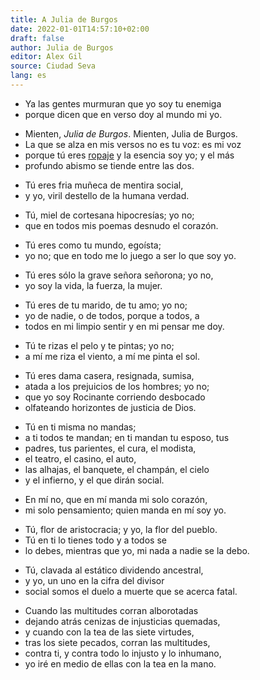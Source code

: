 ```yaml
---
title: A Julia de Burgos
date: 2022-01-01T14:57:10+02:00
draft: false
author: Julia de Burgos
editor: Alex Gil
source: Ciudad Seva
lang: es
---
```


- Ya las gentes murmuran que yo soy tu enemiga
- porque dicen que en verso doy al mundo mi yo.
<!-- -->
- Mienten, *Julia de Burgos*. Mienten, Julia de Burgos.
- La que se alza en mis versos no es tu voz: es mi voz
- porque tú eres [ropaje](http://www.spanishdict.com/translate/ropaje) y la esencia soy yo; y el más
- profundo abismo se tiende entre las dos.
<!-- -->
- Tú eres fria muñeca de mentira social,
- y yo, viril destello de la humana verdad.
<!-- -->
- Tú, miel de cortesana hipocresías; yo no;
- que en todos mis poemas desnudo el corazón.
<!-- -->
- Tú eres como tu mundo, egoísta;
- yo no; que en todo me lo juego a ser lo que soy yo.
<!-- -->
- Tú eres sólo la grave señora señorona; yo no,
- yo soy la vida, la fuerza, la mujer.
<!-- -->
- Tú eres de tu marido, de tu amo; yo no;
- yo de nadie, o de todos, porque a todos, a
- todos en mi limpio sentir y en mi pensar me doy.
<!-- -->
- Tú te rizas el pelo y te pintas; yo no;
- a mí me riza el viento, a mí me pinta el sol.
<!-- -->
- Tú eres dama casera, resignada, sumisa,
- atada a los prejuicios de los hombres; yo no;
- que yo soy Rocinante corriendo desbocado
- olfateando horizontes de justicia de Dios.
<!-- -->
- Tú en ti misma no mandas;
- a ti todos te mandan; en ti mandan tu esposo, tus
- padres, tus parientes, el cura, el modista,
- el teatro, el casino, el auto,
- las alhajas, el banquete, el champán, el cielo
- y el infierno, y el que dirán social.
<!-- -->
- En mí no, que en mí manda mi solo corazón,
- mi solo pensamiento; quien manda en mí soy yo.
<!-- -->
- Tú, flor de aristocracia; y yo, la flor del pueblo.
- Tú en ti lo tienes todo y a todos se
- lo debes, mientras que yo, mi nada a nadie se la debo.
<!-- -->
- Tú, clavada al estático dividendo ancestral,
- y yo, un uno en la cifra del divisor
- social somos el duelo a muerte que se acerca fatal.
<!-- -->
- Cuando las multitudes corran alborotadas
- dejando atrás cenizas de injusticias quemadas,
- y cuando con la tea de las siete virtudes,
- tras los siete pecados, corran las multitudes,
- contra ti, y contra todo lo injusto y lo inhumano,
- yo iré en medio de ellas con la tea en la mano.
